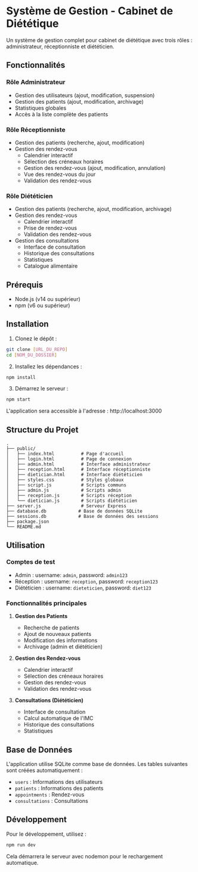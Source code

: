 # Système de Gestion - Cabinet de Diététique

Un système de gestion complet pour cabinet de diététique avec trois rôles : administrateur, réceptionniste et diététicien.

## Fonctionnalités

### Rôle Administrateur
- Gestion des utilisateurs (ajout, modification, suspension)
- Gestion des patients (ajout, modification, archivage)
- Statistiques globales
- Accès à la liste complète des patients

### Rôle Réceptionniste
- Gestion des patients (recherche, ajout, modification)
- Gestion des rendez-vous
  - Calendrier interactif
  - Sélection des créneaux horaires
  - Gestion des rendez-vous (ajout, modification, annulation)
  - Vue des rendez-vous du jour
  - Validation des rendez-vous

### Rôle Diététicien
- Gestion des patients (recherche, ajout, modification, archivage)
- Gestion des rendez-vous
  - Calendrier interactif
  - Prise de rendez-vous
  - Validation des rendez-vous
- Gestion des consultations
  - Interface de consultation
  - Historique des consultations
  - Statistiques
  - Catalogue alimentaire

## Prérequis

- Node.js (v14 ou supérieur)
- npm (v6 ou supérieur)

## Installation

1. Clonez le dépôt :
```bash
git clone [URL_DU_REPO]
cd [NOM_DU_DOSSIER]
```

2. Installez les dépendances :
```bash
npm install
```

3. Démarrez le serveur :
```bash
npm start
```

L'application sera accessible à l'adresse : http://localhost:3000

## Structure du Projet

```
.
├── public/
│   ├── index.html          # Page d'accueil
│   ├── login.html          # Page de connexion
│   ├── admin.html          # Interface administrateur
│   ├── reception.html      # Interface réceptionniste
│   ├── dietician.html      # Interface diététicien
│   ├── styles.css          # Styles globaux
│   ├── script.js           # Scripts communs
│   ├── admin.js            # Scripts admin
│   ├── reception.js        # Scripts réception
│   └── dietician.js        # Scripts diététicien
├── server.js               # Serveur Express
├── database.db            # Base de données SQLite
├── sessions.db            # Base de données des sessions
├── package.json
└── README.md
```

## Utilisation

### Comptes de test
- Admin : username: `admin`, password: `admin123`
- Réception : username: `reception`, password: `reception123`
- Diététicien : username: `dieteticien`, password: `diet123`

### Fonctionnalités principales

1. **Gestion des Patients**
   - Recherche de patients
   - Ajout de nouveaux patients
   - Modification des informations
   - Archivage (admin et diététicien)

2. **Gestion des Rendez-vous**
   - Calendrier interactif
   - Sélection des créneaux horaires
   - Gestion des rendez-vous
   - Validation des rendez-vous

3. **Consultations (Diététicien)**
   - Interface de consultation
   - Calcul automatique de l'IMC
   - Historique des consultations
   - Statistiques

## Base de Données

L'application utilise SQLite comme base de données. Les tables suivantes sont créées automatiquement :

- `users` : Informations des utilisateurs
- `patients` : Informations des patients
- `appointments` : Rendez-vous
- `consultations` : Consultations

## Développement

Pour le développement, utilisez :
```bash
npm run dev
```

Cela démarrera le serveur avec nodemon pour le rechargement automatique.
